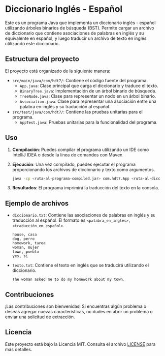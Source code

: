 # Diccionario Inglés - Español

Este es un programa Java que implementa un diccionario inglés - español utilizando árboles binarios de búsqueda (BST). Permite cargar un archivo de diccionario que contiene asociaciones de palabras en inglés y su equivalente en español, y luego traducir un archivo de texto en inglés utilizando este diccionario.

## Estructura del proyecto

El proyecto está organizado de la siguiente manera:

- `src/main/java/com/hdt7/`: Contiene el código fuente del programa.
    - `App.java`: Clase principal que carga el diccionario y traduce el texto.
    - `BinaryTree.java`: Implementación de un árbol binario de búsqueda.
    - `TreeNode.java`: Clase para representar un nodo en un árbol binario.
    - `Association.java`: Clase para representar una asociación entre una palabra en inglés y su traducción al español.
- `src/test/java/com/hdt7/`: Contiene las pruebas unitarias para el programa.
    - `AppTest.java`: Pruebas unitarias para la funcionalidad del programa.

## Uso

1. **Compilación**: Puedes compilar el programa utilizando un IDE como IntelliJ IDEA o desde la línea de comandos con Maven.

2. **Ejecución**: Una vez compilado, puedes ejecutar el programa proporcionando los archivos de diccionario y texto como argumentos.

    ```bash
    java -cp <ruta-al-programa-compiled.jar> com.hdt7.App <ruta-al-diccionario.txt> <ruta-al-texto.txt>
    ```

3. **Resultados**: El programa imprimirá la traducción del texto en la consola.

## Ejemplo de archivos

- `diccionario.txt`: Contiene las asociaciones de palabras en inglés y su traducción al español. El formato es `<palabra_en_inglés>, <traducción_en_español>`.

    ```
    house, casa
    dog, perro
    homework, tarea
    woman, mujer
    town, pueblo
    yes, si
    ```

- `texto.txt`: Contiene el texto en inglés que se traducirá utilizando el diccionario.

    ```
    The woman asked me to do my homework about my town.
    ```

## Contribuciones

¡Las contribuciones son bienvenidas! Si encuentras algún problema o deseas agregar nuevas características, no dudes en abrir un problema o enviar una solicitud de extracción.

## Licencia

Este proyecto está bajo la Licencia MIT. Consulta el archivo [LICENSE](LICENSE) para más detalles.
